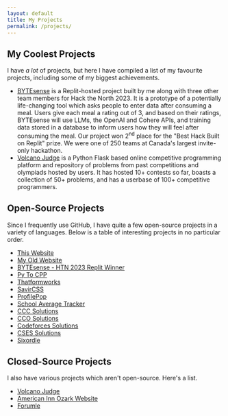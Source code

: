 ```yaml
---
layout: default
title: My Projects
permalink: /projects/
---
```


## My Coolest Projects

I have *a lot* of projects, but here I have compiled a list of my favourite projects, including some of my biggest achievements.
* [BYTEsense](https://github.com/savirsingh/bytesense-htn-project) is a Replit-hosted project built by me along with three other team members for Hack the North 2023. It is a prototype of a potentially life-changing tool which asks people to enter data after consuming a meal. Users give each meal a rating out of 3, and based on their ratings, BYTEsense will use LLMs, the OpenAI and Cohere APIs, and training data stored in a database to inform users how they will feel after consuming the meal. Our project won 2<sup>nd</sup> place for the "Best Hack Built on Replit" prize. We were one of 250 teams at Canada's largest invite-only hackathon.
* [Volcano Judge](https://volcanojudge.pythonanywhere.com) is a Python Flask based online competitive programming platform and repository of problems from past competitions and olympiads hosted by users. It has hosted 10+ contests so far, boasts a collection of 50+ problems, and has a userbase of 100+ competitive programmers.

## Open-Source Projects

Since I frequently use GitHub, I have quite a few open-source projects in a variety of languages. Below is a table of interesting projects in no particular order.

* [This Website](https://github.com/savirsingh/savirsingh.github.io)
* [My Old Website](https://github.com/savirsingh/my-style-website)
* [BYTEsense - HTN 2023 Replit Winner](https://github.com/savirsingh/bytesense-htn-project)
* [Py To CPP](https://github.com/savirsingh/pytocpp)
* [Thatformworks](https://github.com/savirsingh/thatformworks)
* [SavirCSS](https://github.com/savirsingh/savircss)
* [ProfilePop](https://github.com/savirsingh/profilepop)
* [School Average Tracker](https://github.com/savirsingh/school-average-tracker)
* [CCC Solutions](https://github.com/savirsingh/ccc-solutions)
* [CCO Solutions](https://github.com/savirsingh/cco-solutions)
* [Codeforces Solutions](https://github.com/savirsingh/codeforces-solutions)
* [CSES Solutions](https://github.com/savirsingh/cses-solutions)
* [Sixordle](https://github.com/sixordle/sixordle.github.io)

## Closed-Source Projects

I also have various projects which aren't open-source. Here's a list.

* [Volcano Judge](https://volcanojudge.pythonanywhere.com)
* [American Inn Ozark Website](https://www.ozarkamericaninn.com)
* [Forumle](https://forumle.guessoword.com)
